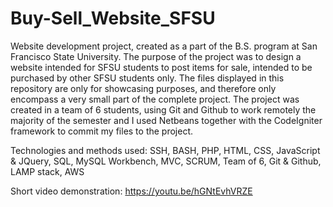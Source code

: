 # Buy-Sell_Website_SFSU
Website development project, created as a part of the B.S. program at San Francisco State University. The purpose of the project was to design a website intended for SFSU students to post items for sale, intended to be purchased by other SFSU students only. The files displayed in this repository are only for showcasing purposes, and therefore only encompass a very small part of the complete project. 
The project was created in a team of 6 students, using Git and Github to work remotely the majority of the semester and I used Netbeans together with the CodeIgniter framework to commit my files to the project. 

Technologies and methods used: SSH, BASH, PHP, HTML, CSS, JavaScript & JQuery, SQL, MySQL Workbench, MVC, SCRUM, Team of 6, Git & Github, LAMP stack, AWS

Short video demonstration: https://youtu.be/hGNtEvhVRZE
